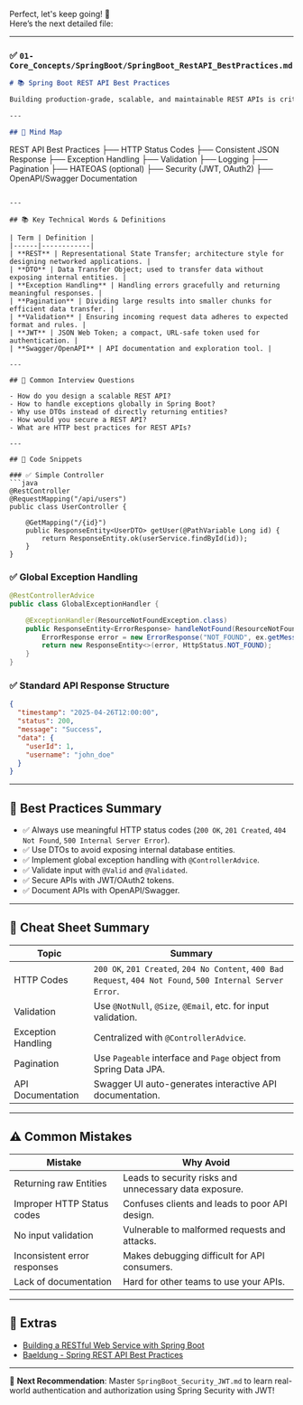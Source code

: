 Perfect, let's keep going! 🚀  
Here’s the next detailed file:

---

### ✅ `01-Core_Concepts/SpringBoot/SpringBoot_RestAPI_BestPractices.md`

```markdown
# 📚 Spring Boot REST API Best Practices

Building production-grade, scalable, and maintainable REST APIs is critical for Solutions Architect roles.

---

## 🧠 Mind Map

```
REST API Best Practices
├── HTTP Status Codes
├── Consistent JSON Response
├── Exception Handling
├── Validation
├── Logging
├── Pagination
├── HATEOAS (optional)
├── Security (JWT, OAuth2)
├── OpenAPI/Swagger Documentation
```

---

## 📚 Key Technical Words & Definitions

| Term | Definition |
|------|------------|
| **REST** | Representational State Transfer; architecture style for designing networked applications. |
| **DTO** | Data Transfer Object; used to transfer data without exposing internal entities. |
| **Exception Handling** | Handling errors gracefully and returning meaningful responses. |
| **Pagination** | Dividing large results into smaller chunks for efficient data transfer. |
| **Validation** | Ensuring incoming request data adheres to expected format and rules. |
| **JWT** | JSON Web Token; a compact, URL-safe token used for authentication. |
| **Swagger/OpenAPI** | API documentation and exploration tool. |

---

## 🔎 Common Interview Questions

- How do you design a scalable REST API?
- How to handle exceptions globally in Spring Boot?
- Why use DTOs instead of directly returning entities?
- How would you secure a REST API?
- What are HTTP best practices for REST APIs?

---

## 🧪 Code Snippets

### ✅ Simple Controller
```java
@RestController
@RequestMapping("/api/users")
public class UserController {

    @GetMapping("/{id}")
    public ResponseEntity<UserDTO> getUser(@PathVariable Long id) {
        return ResponseEntity.ok(userService.findById(id));
    }
}
```

### ✅ Global Exception Handling
```java
@RestControllerAdvice
public class GlobalExceptionHandler {

    @ExceptionHandler(ResourceNotFoundException.class)
    public ResponseEntity<ErrorResponse> handleNotFound(ResourceNotFoundException ex) {
        ErrorResponse error = new ErrorResponse("NOT_FOUND", ex.getMessage());
        return new ResponseEntity<>(error, HttpStatus.NOT_FOUND);
    }
}
```

### ✅ Standard API Response Structure
```json
{
  "timestamp": "2025-04-26T12:00:00",
  "status": 200,
  "message": "Success",
  "data": {
    "userId": 1,
    "username": "john_doe"
  }
}
```

---

## 🎯 Best Practices Summary

- ✅ Always use meaningful HTTP status codes (`200 OK`, `201 Created`, `404 Not Found`, `500 Internal Server Error`).
- ✅ Use DTOs to avoid exposing internal database entities.
- ✅ Implement global exception handling with `@ControllerAdvice`.
- ✅ Validate input with `@Valid` and `@Validated`.
- ✅ Secure APIs with JWT/OAuth2 tokens.
- ✅ Document APIs with OpenAPI/Swagger.

---

## 📘 Cheat Sheet Summary

| Topic | Summary |
|-------|---------|
| HTTP Codes | `200 OK`, `201 Created`, `204 No Content`, `400 Bad Request`, `404 Not Found`, `500 Internal Server Error`. |
| Validation | Use `@NotNull`, `@Size`, `@Email`, etc. for input validation. |
| Exception Handling | Centralized with `@ControllerAdvice`. |
| Pagination | Use `Pageable` interface and `Page` object from Spring Data JPA. |
| API Documentation | Swagger UI auto-generates interactive API documentation. |

---

## ⚠️ Common Mistakes

| Mistake | Why Avoid |
|---------|-----------|
| Returning raw Entities | Leads to security risks and unnecessary data exposure. |
| Improper HTTP Status codes | Confuses clients and leads to poor API design. |
| No input validation | Vulnerable to malformed requests and attacks. |
| Inconsistent error responses | Makes debugging difficult for API consumers. |
| Lack of documentation | Hard for other teams to use your APIs. |

---

## 🔗 Extras

- [Building a RESTful Web Service with Spring Boot](https://spring.io/guides/gs/rest-service/)
- [Baeldung - Spring REST API Best Practices](https://www.baeldung.com/rest-api-spring-oauth2-angular)

---

📌 **Next Recommendation**: Master `SpringBoot_Security_JWT.md` to learn real-world authentication and authorization using Spring Security with JWT!
```
